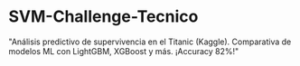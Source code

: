 # SVM-Challenge-Tecnico
"Análisis predictivo de supervivencia en el Titanic (Kaggle). Comparativa de modelos ML con LightGBM, XGBoost y más. ¡Accuracy 82%!"

